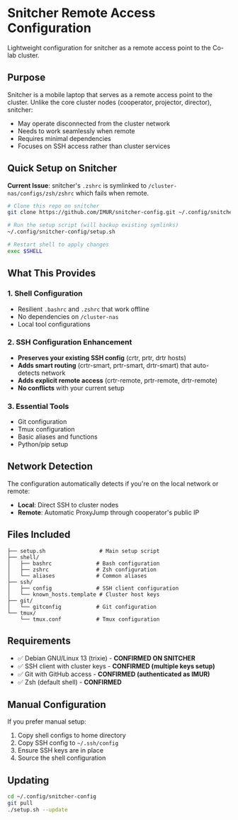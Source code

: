 # Snitcher Remote Access Configuration

Lightweight configuration for snitcher as a remote access point to the Co-lab cluster.

## Purpose

Snitcher is a mobile laptop that serves as a remote access point to the cluster. Unlike the core cluster nodes (cooperator, projector, director), snitcher:

- May operate disconnected from the cluster network
- Needs to work seamlessly when remote
- Requires minimal dependencies
- Focuses on SSH access rather than cluster services

## Quick Setup on Snitcher

**Current Issue**: snitcher's `.zshrc` is symlinked to `/cluster-nas/configs/zsh/zshrc` which fails when remote.

```bash
# Clone this repo on snitcher
git clone https://github.com/IMUR/snitcher-config.git ~/.config/snitcher-config

# Run the setup script (will backup existing symlinks)
~/.config/snitcher-config/setup.sh

# Restart shell to apply changes
exec $SHELL
```

## What This Provides

### 1. Shell Configuration
- Resilient `.bashrc` and `.zshrc` that work offline
- No dependencies on `/cluster-nas`
- Local tool configurations

### 2. SSH Configuration Enhancement
- **Preserves your existing SSH config** (crtr, prtr, drtr hosts)
- **Adds smart routing** (crtr-smart, prtr-smart, drtr-smart) that auto-detects network
- **Adds explicit remote access** (crtr-remote, prtr-remote, drtr-remote)
- **No conflicts** with your current setup

### 3. Essential Tools
- Git configuration
- Tmux configuration
- Basic aliases and functions
- Python/pip setup

## Network Detection

The configuration automatically detects if you're on the local network or remote:

- **Local**: Direct SSH to cluster nodes
- **Remote**: Automatic ProxyJump through cooperator's public IP

## Files Included

```
├── setup.sh                 # Main setup script
├── shell/
│   ├── bashrc              # Bash configuration
│   ├── zshrc               # Zsh configuration
│   └── aliases             # Common aliases
├── ssh/
│   ├── config              # SSH client configuration
│   └── known_hosts.template # Cluster host keys
├── git/
│   └── gitconfig           # Git configuration
└── tmux/
    └── tmux.conf           # Tmux configuration
```

## Requirements

- ✅ Debian GNU/Linux 13 (trixie) - **CONFIRMED ON SNITCHER**
- ✅ SSH client with cluster keys - **CONFIRMED (multiple keys setup)**
- ✅ Git with GitHub access - **CONFIRMED (authenticated as IMUR)**
- ✅ Zsh (default shell) - **CONFIRMED**

## Manual Configuration

If you prefer manual setup:

1. Copy shell configs to home directory
2. Copy SSH config to `~/.ssh/config`
3. Ensure SSH keys are in place
4. Source the shell configuration

## Updating

```bash
cd ~/.config/snitcher-config
git pull
./setup.sh --update
```